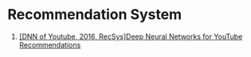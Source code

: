 # Recommendation System
1. [[DNN of Youtube, 2016, RecSys]Deep Neural Networks for YouTube Recommendations](Recommendation%20System/[DNN%20of%20Youtube]Deep%20Neural%20Networks%20for%20YouTube%20Recommendations.md)  